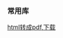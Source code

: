 <!--
 * @Author: your name
 * @Date: 2021-03-26 10:29:42
 * @LastEditTime: 2021-03-26 10:33:31
 * @LastEditors: Please set LastEditors
 * @Description: In User Settings Edit
 * @FilePath: /technology-stack/第三方库/pdf/index.md
-->

### 常用库
[html转成pdf,下载](https://github.com/linwalker/render-html-to-pdf)

